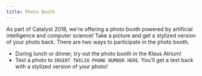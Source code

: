 ```yaml
---
title: Photo Booth
---
```


As part of Catalyst 2018, we're offering a photo booth powered by artificial intelligence and computer science! Take a picture and get a stylized version of your photo back. There are two ways to participate in the photo booth.

* During lunch or dinner, try out the photo booth in the Klaus Atrium!
* Text a photo to `INSERT TWILIO PHONE NUMBER HERE`. You'll get a text back with a stylized version of your photo!
